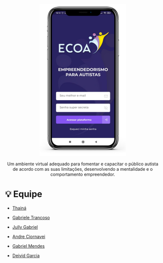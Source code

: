 <p align="center">
   <img src="./img/home.png" alt="Happy" width="280"/>
</p>


<div align="center">
Um ambiente virtual adequado para fomentar e capacitar o público autista de acordo com as suas limitações, desenvolvendo a mentalidade e o comportamento empreendedor.
</div>


# :bulb: Equipe

- [Thainá](https://www.linkedin.com/in/thaina-monteiro/)

- [Gabriele Trancoso](https://www.linkedin.com/in/gabriele-trancoso-9b301a144/)

- [Jully Gabriel](https://www.linkedin.com/in/jullygabriel/)

- [Andre Ciornavei](https://www.linkedin.com/in/andreciornavei/)

- [Gabriel Mendes](https://www.linkedin.com/in/dev-gabriel-mendes/)

- [Deivid Garcia](https://www.linkedin.com/in/deivid-garcia-78b885200/)
